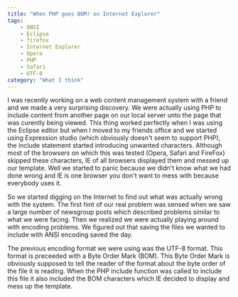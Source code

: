 ```yaml
---
title: "When PHP goes BOM! on Internet Explorer"
tags: 
    - ANSI
    - Eclipse
    - firefox
    - Internet Explorer
    - Opera
    - PHP
    - Safari
    - UTF-8
category: "What I think"
---
```

I was recently working on a web content management system with a friend and we
made a very surprising discovery. We were actually using PHP to include content
from another page on our local server unto the page that was curently being
viewed. This thing worked perfectly when I was using the Eclipse editor but when
I moved to my friends office and we started using Expression studio (which
obviously doesn't seem to support PHP), the include statement started
introducing unwanted characters. Although most of the browsers on which this was
tested (Opera, Safari and FireFox) skipped these characters, IE of all browsers
displayed them and messed up our template. Well we started to panic because we
didn't know what we had done wrong and IE is one browser you don't want to mess
with because everybody uses it.

<!--more-->

So we started digging on the Internet to find out what was actually wrong with
the system. The first hint of our real problem was sensed when we saw a large
number of newsgroup posts which described problems similar to what we were
facing. Then we realized we were actually playing around with encoding problems.
We figured out that saving the files we wanted to include with ANSI encoding
saved the day.

The previous encoding format we were using was the UTF-8 format. This format is
preceeded with a Byte Order Mark (BOM). This Byte Order Mark is obviously
supposed to tell the reader of the format about the byte order of the file it is
reading. When the PHP include function was called to include this file it also
included the BOM characters which IE decided to display and mess up the
template.